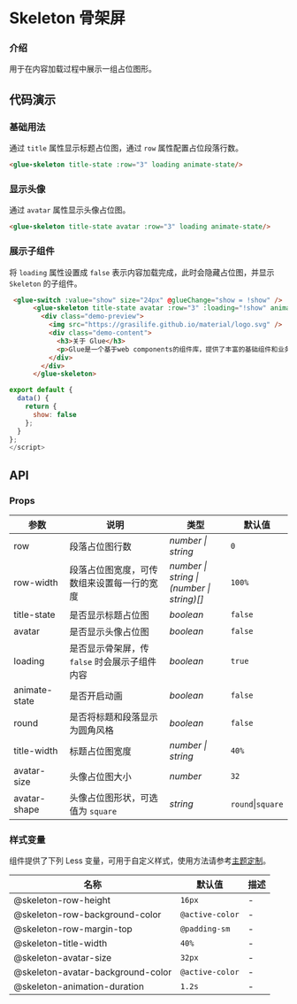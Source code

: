 # Skeleton 骨架屏

### 介绍

用于在内容加载过程中展示一组占位图形。

## 代码演示

### 基础用法

通过 `title` 属性显示标题占位图，通过 `row` 属性配置占位段落行数。

```html
<glue-skeleton title-state :row="3" loading animate-state/>
```

### 显示头像

通过 `avatar` 属性显示头像占位图。

```html
<glue-skeleton title-state avatar :row="3" loading animate-state/>
```

### 展示子组件

将 `loading` 属性设置成 `false` 表示内容加载完成，此时会隐藏占位图，并显示 `Skeleton` 的子组件。

```html
 <glue-switch :value="show" size="24px" @glueChange="show = !show" />
      <glue-skeleton title-state avatar :row="3" :loading="!show" animate-state>
        <div class="demo-preview">
          <img src="https://grasilife.github.io/material/logo.svg" />
          <div class="demo-content">
            <h3>关于 Glue</h3>
            <p>Glue是一个基于web components的组件库，提供了丰富的基础组件和业务组件，帮助开发者快速搭建移动应用。</p>
          </div>
        </div>
      </glue-skeleton>
```

```js
export default {
  data() {
    return {
      show: false
    };
  }
};
</script>
```

## API

### Props

| 参数          | 说明                                         | 类型                                          | 默认值            |
|---------------|--------------------------------------------|-----------------------------------------------|-------------------|
| row           | 段落占位图行数                               | _number \| string_                            | `0`               |
| row-width     | 段落占位图宽度，可传数组来设置每一行的宽度    | _number \| string \|<br>(number \| string)[]_ | `100%`            |
| title-state   | 是否显示标题占位图                           | _boolean_                                     | `false`           |
| avatar        | 是否显示头像占位图                           | _boolean_                                     | `false`           |
| loading       | 是否显示骨架屏，传 `false` 时会展示子组件内容 | _boolean_                                     | `true`            |
| animate-state | 是否开启动画                                 | _boolean_                                     | `false`           |
| round         | 是否将标题和段落显示为圆角风格               | _boolean_                                     | `false`           |
| title-width   | 标题占位图宽度                               | _number \| string_                            | `40%`             |
| avatar-size   | 头像占位图大小                               | _number_                                      | `32`              |
| avatar-shape  | 头像占位图形状，可选值为 `square`             | _string_                                      | `round`\|`square` |

### 样式变量

组件提供了下列 Less 变量，可用于自定义样式，使用方法请参考[主题定制](#/zh-CN/theme)。

| 名称                              | 默认值          | 描述 |
|-----------------------------------|-----------------|------|
| @skeleton-row-height              | `16px`          | -    |
| @skeleton-row-background-color    | `@active-color` | -    |
| @skeleton-row-margin-top          | `@padding-sm`   | -    |
| @skeleton-title-width             | `40%`           | -    |
| @skeleton-avatar-size             | `32px`          | -    |
| @skeleton-avatar-background-color | `@active-color` | -    |
| @skeleton-animation-duration      | `1.2s`          | -    |
